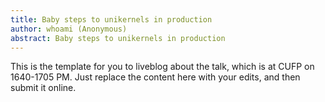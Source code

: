 ```yaml
---
title: Baby steps to unikernels in production
author: whoami (Anonymous)
abstract: Baby steps to unikernels in production
---
```


This is the template for you to liveblog about the talk,
which is at CUFP on 1640-1705 PM.  Just replace the content here
with your edits, and then submit it online.

